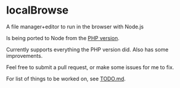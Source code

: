 localBrowse
===========

A file manager+editor to run in the browser with Node.js

Is being ported to Node from the [PHP version](https://sourceforge.net/projects/localbrowse/).

Currently supports everything the PHP version did. Also has some improvements.

Feel free to submit a pull request, or make some issues for me to fix.

For list of things to be worked on, see [TODO.md](TODO.md).

